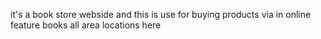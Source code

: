 it's a book store webside and 
this is use for buying products via in online
feature books
all area locations here
